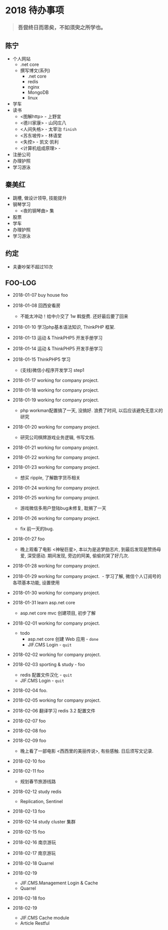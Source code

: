 # 2018 待办事项

> ### 吾尝终日而思矣，不如须臾之所学也。

## 陈宁
- 个人网站
  - .net core
  - 撰写博文(系列)
    - .net core
    - redis
    - nginx
    - MongoDB
    - linux
- 学车
- 读书
  - <图解http> - 上野宣
  - <德川家康> - 山冈庄八
  - <人间失格> - 太宰治 `finish`
  - <苏东坡传> - 林语堂
  - <失控> - 凯文·凯利
  - <计算机组成原理> - 
- 注册公司
- 办理护照
- 学习游泳

## 秦美红

- 跳槽, 做设计领导, 技能提升
- 钢琴学习
  - <夜的钢琴曲> 集
- 股票
- 学车
- 办理护照
- 学习游泳

## 约定

- 夫妻吵架不超过10次


## FOO-LOG

- 2018-01-07 buy house foo
- 2018-01-08 回西安看房
  - 不能太冲动！给中介交了 1w 斡旋费. 还好最后要了回来
- 2018-01-10 学习php基本语法知识, ThinkPHP 框架.
- 2018-01-13 运动 & ThinkPHP5 开发手册学习
- 2018-01-14 运动 & ThinkPHP5 开发手册学习
- 2018-01-15 ThinkPHP5 学习
  - (支线)微信小程序开发学习 step1
- 2018-01-17 working for company project.
- 2018-01-18 working for company project.
- 2018-01-19 working for company project.
  - php workman配置搞了一天, 没搞好. 浪费了时间, 以后应该避免无意义的研究
- 2018-01-20 working for company project.
  - 研究公司棋牌游戏业务逻辑, 书写文档.
- 2018-01-21 working for company project.
- 2018-01-22 working for company project.
- 2018-01-23 working for company project.
  - 想买 ripple, 了解数字货币相关
- 2018-01-24 working for company project.
- 2018-01-25 working for company project.
  - 游戏微信多用户登陆bug未修复, 耽搁了一天
- 2018-01-26 working for company project.
  - fix 前一天的bug.
- 2018-01-27 foo
  - 晚上观看了电影 <神秘巨星>, 本以为是追梦励志片, 到最后发现是赞扬母爱, 深受感动. 期间发现, 旁边的阿美, 偷偷的哭了好几次.
- 2018-01-28 working for company project.
- 2018-01-29 working for company project.
  - 学习了解, 微信个人订阅号的各项基本功能, 设置使用
- 2018-01-30 working for company project.
- 2018-01-31 learn asp.net core
  - asp.net core mvc 创建项目, 初步了解
- 2018-02-01 working for company project.
  - todo
    - asp.net core 创建 Web 应用 - `done`
    - JIF.CMS Login - `quit`
- 2018-02-02 working for company project.
- 2018-02-03 sporting & study - foo
  - redis 配置文件汉化 - `quit`
  - JIF.CMS Login - `quit`
- 2018-02-04 foo.
- 2018-02-05 working for company project.
- 2018-02-06 翻译学习 redis 3.2 配置文件
- 2018-02-07 foo
- 2018-02-08 foo
- 2018-02-09 foo
  - 晚上看了一部电影 <西西里的美丽传说>, 有些感触. 日后须写文记录.
- 2018-02-10 foo
- 2018-02-11 foo
  - 规划春节旅游线路
- 2018-02-12 study redis
  - Replication, Sentinel
- 2018-02-13 foo
- 2018-02-14 study cluster 集群
- 2018-02-15 foo
- 2018-02-16 南京游玩
- 2018-02-17 南京游玩
- 2018-02-18 Quarrel
- 2018-02-19
  - JIF.CMS.Management Login & Cache
  - Quarrel


- 2018-02-18 foo
- 2018-02-19
  - JIF.CMS Cache module
  - Article Restful


  
  

